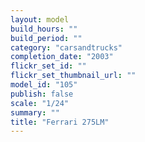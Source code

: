 ```yaml
---
layout: model
build_hours: ""
build_period: ""
category: "carsandtrucks"
completion_date: "2003"
flickr_set_id: ""
flickr_set_thumbnail_url: ""
model_id: "105"
publish: false
scale: "1/24"
summary: ""
title: "Ferrari 275LM"
---
```



